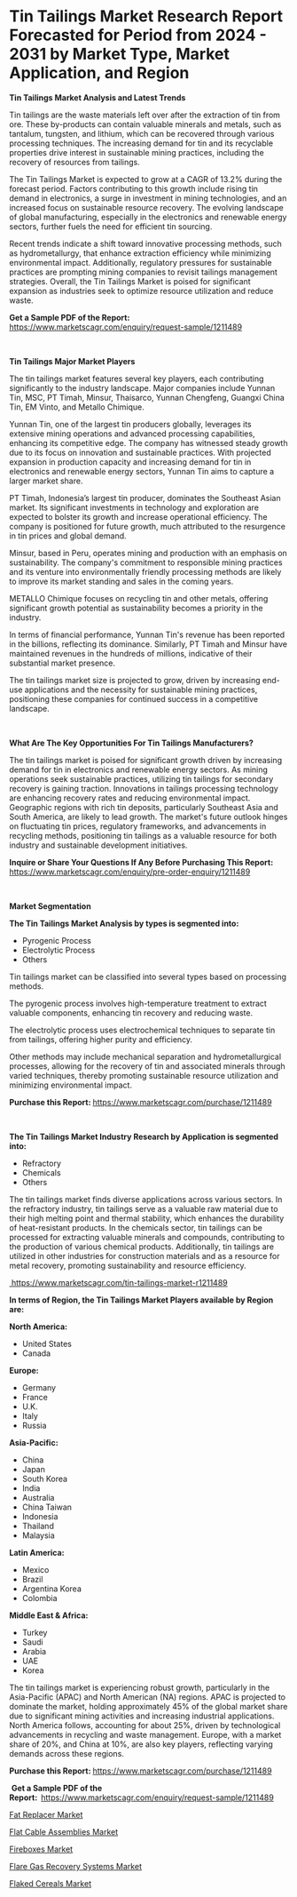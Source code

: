 <p><h1>Tin Tailings Market Research Report Forecasted for Period from 2024 -  2031 by Market Type, Market Application, and Region</h1></p><p><strong>Tin Tailings Market Analysis and Latest Trends</strong></p>
<p><p>Tin tailings are the waste materials left over after the extraction of tin from ore. These by-products can contain valuable minerals and metals, such as tantalum, tungsten, and lithium, which can be recovered through various processing techniques. The increasing demand for tin and its recyclable properties drive interest in sustainable mining practices, including the recovery of resources from tailings.</p><p>The Tin Tailings Market is expected to grow at a CAGR of 13.2% during the forecast period. Factors contributing to this growth include rising tin demand in electronics, a surge in investment in mining technologies, and an increased focus on sustainable resource recovery. The evolving landscape of global manufacturing, especially in the electronics and renewable energy sectors, further fuels the need for efficient tin sourcing.</p><p>Recent trends indicate a shift toward innovative processing methods, such as hydrometallurgy, that enhance extraction efficiency while minimizing environmental impact. Additionally, regulatory pressures for sustainable practices are prompting mining companies to revisit tailings management strategies. Overall, the Tin Tailings Market is poised for significant expansion as industries seek to optimize resource utilization and reduce waste.</p></p>
<p><strong>Get a Sample PDF of the Report:&nbsp;</strong> <a href="https://www.marketscagr.com/enquiry/request-sample/1211489?utm_campaign=1126&utm_medium=2&utm_source=Github&utm_content=ia&utm_term=17122024&utm_id=tin-tailings">https://www.marketscagr.com/enquiry/request-sample/1211489</a></p>
<p>&nbsp;</p>
<p><strong>Tin Tailings Major Market Players</strong></p>
<p><p>The tin tailings market features several key players, each contributing significantly to the industry landscape. Major companies include Yunnan Tin, MSC, PT Timah, Minsur, Thaisarco, Yunnan Chengfeng, Guangxi China Tin, EM Vinto, and Metallo Chimique. </p><p>Yunnan Tin, one of the largest tin producers globally, leverages its extensive mining operations and advanced processing capabilities, enhancing its competitive edge. The company has witnessed steady growth due to its focus on innovation and sustainable practices. With projected expansion in production capacity and increasing demand for tin in electronics and renewable energy sectors, Yunnan Tin aims to capture a larger market share.</p><p>PT Timah, Indonesia’s largest tin producer, dominates the Southeast Asian market. Its significant investments in technology and exploration are expected to bolster its growth and increase operational efficiency. The company is positioned for future growth, much attributed to the resurgence in tin prices and global demand.</p><p>Minsur, based in Peru, operates mining and production with an emphasis on sustainability. The company's commitment to responsible mining practices and its venture into environmentally friendly processing methods are likely to improve its market standing and sales in the coming years.</p><p>METALLO Chimique focuses on recycling tin and other metals, offering significant growth potential as sustainability becomes a priority in the industry. </p><p>In terms of financial performance, Yunnan Tin's revenue has been reported in the billions, reflecting its dominance. Similarly, PT Timah and Minsur have maintained revenues in the hundreds of millions, indicative of their substantial market presence.</p><p>The tin tailings market size is projected to grow, driven by increasing end-use applications and the necessity for sustainable mining practices, positioning these companies for continued success in a competitive landscape.</p></p>
<p>&nbsp;</p>
<p><strong>What Are The Key Opportunities For Tin Tailings Manufacturers?</strong></p>
<p><p>The tin tailings market is poised for significant growth driven by increasing demand for tin in electronics and renewable energy sectors. As mining operations seek sustainable practices, utilizing tin tailings for secondary recovery is gaining traction. Innovations in tailings processing technology are enhancing recovery rates and reducing environmental impact. Geographic regions with rich tin deposits, particularly Southeast Asia and South America, are likely to lead growth. The market's future outlook hinges on fluctuating tin prices, regulatory frameworks, and advancements in recycling methods, positioning tin tailings as a valuable resource for both industry and sustainable development initiatives.</p></p>
<p><strong>Inquire or Share Your Questions If Any Before Purchasing This Report:</strong> <a href="https://www.marketscagr.com/enquiry/pre-order-enquiry/1211489?utm_campaign=1126&utm_medium=2&utm_source=Github&utm_content=ia&utm_term=17122024&utm_id=tin-tailings">https://www.marketscagr.com/enquiry/pre-order-enquiry/1211489</a></p>
<p>&nbsp;</p>
<p><strong>Market Segmentation</strong></p>
<p><strong>The Tin Tailings Market Analysis by types is segmented into:</strong></p>
<p><ul><li>Pyrogenic Process</li><li>Electrolytic Process</li><li>Others</li></ul></p>
<p><p>Tin tailings market can be classified into several types based on processing methods. </p><p>The pyrogenic process involves high-temperature treatment to extract valuable components, enhancing tin recovery and reducing waste. </p><p>The electrolytic process uses electrochemical techniques to separate tin from tailings, offering higher purity and efficiency. </p><p>Other methods may include mechanical separation and hydrometallurgical processes, allowing for the recovery of tin and associated minerals through varied techniques, thereby promoting sustainable resource utilization and minimizing environmental impact.</p></p>
<p><strong>Purchase this Report:&nbsp;</strong><a href="https://www.marketscagr.com/purchase/1211489?utm_campaign=1126&utm_medium=2&utm_source=Github&utm_content=ia&utm_term=17122024&utm_id=tin-tailings">https://www.marketscagr.com/purchase/1211489</a></p>
<p>&nbsp;</p>
<p><strong>The Tin Tailings Market Industry Research by Application is segmented into:</strong></p>
<p><ul><li>Refractory</li><li>Chemicals</li><li>Others</li></ul></p>
<p><p>The tin tailings market finds diverse applications across various sectors. In the refractory industry, tin tailings serve as a valuable raw material due to their high melting point and thermal stability, which enhances the durability of heat-resistant products. In the chemicals sector, tin tailings can be processed for extracting valuable minerals and compounds, contributing to the production of various chemical products. Additionally, tin tailings are utilized in other industries for construction materials and as a resource for metal recovery, promoting sustainability and resource efficiency.</p></p>
<p><a href="https://www.marketscagr.com/tin-tailings-market-r1211489?utm_campaign=1126&utm_medium=2&utm_source=Github&utm_content=ia&utm_term=17122024&utm_id=tin-tailings">&nbsp;https://www.marketscagr.com/tin-tailings-market-r1211489</a></p>
<p><strong>In terms of Region, the Tin Tailings Market Players available by Region are:</strong></p>
<p>
    <p> <strong> North America: </strong>
        <ul>
            <li>United States</li>
            <li>Canada</li>
        </ul>
        </p> 
    <p> <strong> Europe: </strong>
        <ul>
            <li>Germany</li>
            <li>France</li>
            <li>U.K.</li>
            <li>Italy</li>
            <li>Russia</li>
        </ul>
        </p> 
    <p> <strong> Asia-Pacific: </strong>
        <ul>
            <li>China</li>
            <li>Japan</li>
            <li>South Korea</li>
            <li>India</li>
            <li>Australia</li>
            <li>China Taiwan</li>
            <li>Indonesia</li>
            <li>Thailand</li>
            <li>Malaysia</li>
        </ul>
        </p> 
    <p> <strong> Latin America: </strong>
        <ul>
            <li>Mexico</li>
            <li>Brazil</li>
            <li>Argentina Korea</li>
            <li>Colombia</li>
        </ul>
        </p> 
    <p> <strong> Middle East & Africa: </strong>
        <ul>
            <li>Turkey</li>
            <li>Saudi</li>
            <li>Arabia</li>
            <li>UAE</li>
            <li>Korea</li>
        </ul>
    </p>
    </p>
<p><p>The tin tailings market is experiencing robust growth, particularly in the Asia-Pacific (APAC) and North American (NA) regions. APAC is projected to dominate the market, holding approximately 45% of the global market share due to significant mining activities and increasing industrial applications. North America follows, accounting for about 25%, driven by technological advancements in recycling and waste management. Europe, with a market share of 20%, and China at 10%, are also key players, reflecting varying demands across these regions.</p></p>
<p><strong>Purchase this Report: </strong><a href="https://www.marketscagr.com/purchase/1211489?utm_campaign=1126&utm_medium=2&utm_source=Github&utm_content=ia&utm_term=17122024&utm_id=tin-tailings">https://www.marketscagr.com/purchase/1211489</a></p>
<p>&nbsp;<strong>Get a Sample PDF of the Report:&nbsp;&nbsp;</strong><a href="https://www.marketscagr.com/enquiry/request-sample/1211489?utm_campaign=1126&utm_medium=2&utm_source=Github&utm_content=ia&utm_term=17122024&utm_id=tin-tailings">https://www.marketscagr.com/enquiry/request-sample/1211489</a></p>
<p><strong></strong></p>
<p><p><a href="https://www.linkedin.com/pulse/fat-replacer-market-analysis-report-2024-2031-share-growth-nntic?utm_campaign=1126&utm_medium=2&utm_source=Github&utm_content=ia&utm_term=17122024&utm_id=tin-tailings">Fat Replacer Market</a></p><p><a href="https://www.linkedin.com/pulse/flat-cable-assemblies-industry-overview-2024-2031-market-8hyff?utm_campaign=1126&utm_medium=2&utm_source=Github&utm_content=ia&utm_term=17122024&utm_id=tin-tailings">Flat Cable Assemblies Market</a></p><p><a href="https://www.linkedin.com/pulse/global-fireboxes-132-cagr-forecast-2024-2031-firmforte-8xo4f?utm_campaign=1126&utm_medium=2&utm_source=Github&utm_content=ia&utm_term=17122024&utm_id=tin-tailings">Fireboxes Market</a></p><p><a href="https://www.linkedin.com/pulse/anticipated-cagr-131-flare-gas-recovery-systems-market-analysis-aw6je?utm_campaign=1126&utm_medium=2&utm_source=Github&utm_content=ia&utm_term=17122024&utm_id=tin-tailings">Flare Gas Recovery Systems Market</a></p><p><a href="https://www.linkedin.com/pulse/unlocking-insights-flaked-cereals-market-2024-2031-99-cagr-5pudc?utm_campaign=1126&utm_medium=2&utm_source=Github&utm_content=ia&utm_term=17122024&utm_id=tin-tailings">Flaked Cereals Market</a></p></p>